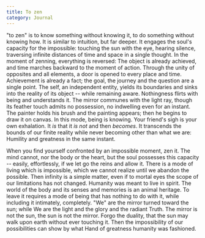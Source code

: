 ```yaml
---
title: To zen
category: Journal
---
```


"to zen" is to know something without knowing it, to do something
without knowing how.  It is similar to intuition, but far deeper.  It
engages the soul's capacity for the impossible: touching the sun with
the eye, hearing silence, traversing infinite distances of time and
space in a single thought.  In the moment of zenning, everything is
reversed: The object is already achieved, and time marches backward to
the moment of action.  Through the unity of opposites and all elements,
a door is opened to every place and time.  Achievement is already a
fact; the goal, the journey and the question are a single point.  The
self, an independent entity, yields its boundaries and sinks into the
reality of its object -- while remaining aware.  Nothingness flirts with
being and understands it.  The mirror communes with the light ray,
though its feather touch admits no possession, no indwelling even for an
instant.  The painter holds his brush and the painting appears; then he
begins to draw it on canvas.  In this mode, being is knowing.  Your
friend's sigh is your own exhalation.  It *is* that it *is not* and then
*becomes*.  It transcends the bounds of our finite reality while never
becoming other than what we are: Humility and greatness in the same
instant.

When you find yourself confronted by an impossible moment, zen it.  The
mind cannot, nor the body or the heart, but the soul possesses this
capacity -- easily, effortlessly, if we let go the reins and allow it.
There is a mode of living which is impossible, which we cannot realize
until we abandon the possible.  Then infinity is a simple matter, even
if to mortal eyes the scope of our limitations has not changed.
Humanity was meant to live in spirit.  The world of the body and its
senses and memories is an animal heritage.  To leave it requires a mode
of being that has nothing to do with it, while including it intimately,
completely.  "We" are the mirror turned toward the sun; while We are the
light and the glory and the radiant Truth.  The mirror is not the sun,
the sun is not the mirror.  Forgo the duality, that the sun may walk
upon earth without ever touching it.  Then the impossibility of our
possibilities can show by what Hand of greatness humanity was fashioned.


